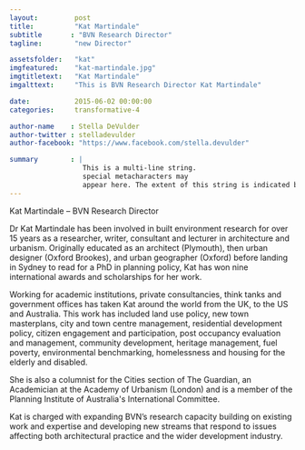 ```yaml
---
layout:         post
title:          "Kat Martindale"
subtitle       : "BVN Research Director"
tagline:        "new Director"

assetsfolder:   "kat"
imgfeatured:    "kat-martindale.jpg"
imgtitletext:   "Kat Martindale"
imgalttext:     "This is BVN Research Director Kat Martindale"

date:           2015-06-02 00:00:00
categories:     transformative-4

author-name    : Stella DeVulder
author-twitter : stelladevulder
author-facebook: "https://www.facebook.com/stella.devulder"

summary        : |
                  This is a multi-line string.
                  special metacharacters may
                  appear here. The extent of this string is indicated by indentation.
---
```


Kat Martindale – BVN Research Director

Dr Kat Martindale has been involved in built environment research for over 15 years as a researcher, writer, consultant and lecturer in architecture and urbanism. Originally educated as an architect (Plymouth), then urban designer (Oxford Brookes), and urban geographer (Oxford) before landing in Sydney to read for a PhD in planning policy, Kat has won nine international awards and scholarships for her work.

Working for academic institutions, private consultancies, think tanks and government offices has taken Kat around the world from the UK, to the US and Australia. This work has included land use policy, new town masterplans, city and town centre management, residential development policy, citizen engagement and participation, post occupancy evaluation and management, community development, heritage management, fuel poverty, environmental benchmarking, homelessness and housing for the elderly and disabled.

She is also a columnist for the Cities section of The Guardian, an Academician at the Academy of Urbanism (London) and is a member of the Planning Institute of Australia's International Committee.

Kat is charged with expanding BVN’s research capacity building on existing work and expertise and developing new streams that respond to issues affecting both architectural practice and the wider development industry.
